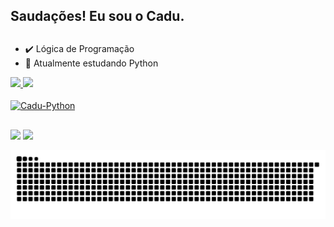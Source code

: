 ## Saudações! Eu sou o Cadu. <h2>

  * ✔️ Lógica de Programação
  * 🐍 Atualmente estudando Python
  
  <div>
    <a href="https://beacons.ai/cadurosa">
    <img height="180em" src="https://github-readme-stats.vercel.app/api?username=cadurosa&show_icons=false&theme=dark&include_all_commits=true&count_private=true"/>
      <img height="180em" src="https://github-readme-stats.vercel.app/api/top-langs/?username=cadurosa&layout=compact&langs_count=16&theme=dark"/>
 <div>
   
 <div style="display: inline_block"><br>
   <img align="center" alt="Cadu-Python" height="60" width="120" <img src="https://cdn.jsdelivr.net/gh/devicons/devicon/icons/python/python-original-wordmark.svg"/>
 </div>
 
 ##
   
<div>
  <a href="https://www.instagram.com/caduuurosa" target="_blank"><img src=https://img.shields.io/badge/Instagram-E4405F?style=for-the-badge&logo=instagram&logoColor=white"
    target="_blank"></a>
</a>
   <a href="https://www.linkedin.com/in/cadurosa" target="_blank"><img src=https://img.shields.io/badge/LinkedIn-0077B5?style=for-the-badge&logo=linkedin&logoColor=white"
    target="_blank"></a>
   </div>
   
![Snake animation](https://github.com/cadurosa/cadurosa/blob/output/github-contribution-grid-snake.svg)
